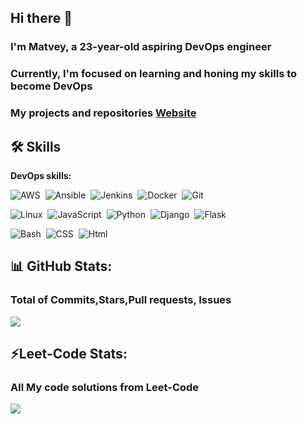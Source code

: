## Hi there 👋 
### I'm Matvey, a 23-year-old aspiring DevOps engineer 
### Currently, I'm focused on learning and honing my skills to become DevOps
### My projects and repositories [Website](https://matveyguralskiy.github.io)
## 🛠 Skills
<strong> DevOps skills: </strong>
<p>
  <img src="https://img.shields.io/badge/AWS--coral" alt="AWS">&nbsp;
  <img src="https://img.shields.io/badge/Ansible--white" alt="Ansible">&nbsp;
  <img src="https://img.shields.io/badge/Jenkins--tomato" alt="Jenkins">&nbsp;
  <img src="https://img.shields.io/badge/Docker--blue" alt="Docker">&nbsp; 
  <img src="https://img.shields.io/badge/Git--darkred"  alt="Git">&nbsp;
</p>

<p>
  <img src="https://img.shields.io/badge/Linux--orangered" alt="Linux">&nbsp;
  <img src="https://img.shields.io/badge/JavaScript--yellow" alt="JavaScript">&nbsp;  
  <img src="https://img.shields.io/badge/Python--darkcyan" alt="Python">&nbsp;
  <img src="https://img.shields.io/badge/Django--seagreen" alt="Django">&nbsp;
  <img src="https://img.shields.io/badge/Flask--slategrey" alt="Flask">&nbsp;
  
  <img src="https://img.shields.io/badge/Bash--midnightblue" alt="Bash">&nbsp;
  <img src="https://img.shields.io/badge/CSS--skyblue" alt="CSS">&nbsp; 
  <img src="https://img.shields.io/badge/Html--hotpink" alt="Html">&nbsp;
  
  
</p>

## 📊 GitHub Stats:
### Total of Commits,Stars,Pull requests, Issues
![](https://github-readme-stats.vercel.app/api?username=MatveyGuralskiy&theme=dark&hide_border=false&include_all_commits=false&count_private=false)

## ⚡Leet-Code Stats:
### All My code solutions from Leet-Code
![](https://leetcard.jacoblin.cool/MatveyGuralskiy)
